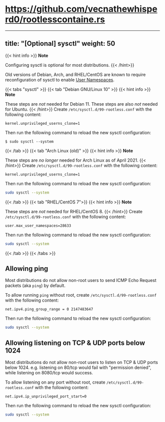  # https://github.com/vecnathewhisperd0/rootlesscontaine.rs
---
title: "[Optional] sysctl"
weight: 50
---

{{< hint info >}}
**Note**

Configuring sysctl is optional for most distributions.
{{< /hint>}}

Old versions of Debian, Arch, and RHEL/CentOS are known to require reconfiguration of sysctl
to enable [User Namespaces](/how-it-works/userns/).

{{< tabs "sysctl" >}}
{{< tab "Debian GNU/Linux 10" >}}
{{< hint info >}}
**Note**

These steps are *not* needed for Debian 11.
These steps are also *not* needed for Ubuntu.
{{< /hint>}}
Create `/etc/sysctl.d/99-rootless.conf` with the following content:
```
kernel.unprivileged_userns_clone=1
```

Then run the following command to reload the new sysctl configuration:
```console
$ sudo sysctl --system
```
{{< /tab >}}
{{< tab "Arch Linux (old)" >}}
{{< hint info >}}
**Note**

These steps are *no longer* needed for Arch Linux as of April 2021.
{{< /hint>}}
Create `/etc/sysctl.d/99-rootless.conf` with the following content:
```
kernel.unprivileged_userns_clone=1
```
Then run the following command to reload the new sysctl configuration:
```bash
sudo sysctl --system
```
{{< /tab >}}
{{< tab "RHEL/CentOS 7">}}
{{< hint info >}}
**Note**

These steps are *not* needed for RHEL/CentOS 8.
{{< /hint>}}
Create `/etc/sysctl.d/99-rootless.conf` with the following content:
```
user.max_user_namespaces=28633
```
<!-- nobody knows the origin of the 28633 magic value, lol -->

Then run the following command to reload the new sysctl configuration:
```bash
sudo sysctl --system
```

{{< /tab >}}
{{< /tabs >}}


## Allowing ping
Most distributions do not allow non-root users to send ICMP Echo Request packets (aka `ping`) by default.

To allow running `ping` without root, create `/etc/sysctl.d/99-rootless.conf` with the following content:
```
net.ipv4.ping_group_range = 0 2147483647
```

Then run the following command to reload the new sysctl configuration:
```bash
sudo sysctl --system
```

## Allowing listening on TCP & UDP ports below 1024
Most distributions do not allow non-root users to listen on TCP & UDP ports below 1024.
e.g. listening on 80/tcp would fail with "permission denied", while listening on 8080/tcp would success.

To allow listening on any port without root, create `/etc/sysctl.d/99-rootless.conf` with the following content:
```
net.ipv4.ip_unprivileged_port_start=0
```

Then run the following command to reload the new sysctl configuration:
```bash
sudo sysctl --system
```

